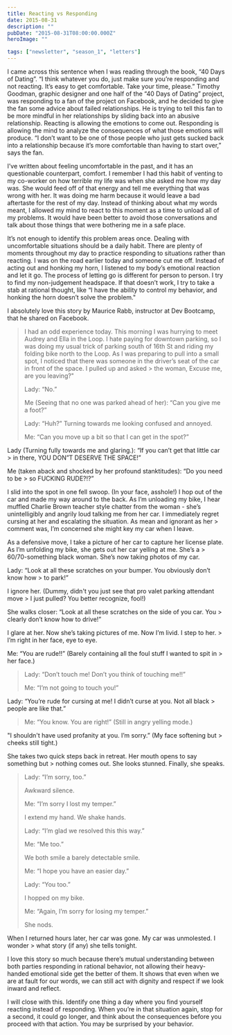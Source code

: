```yaml
---
title: Reacting vs Responding
date: 2015-08-31
description: ""
pubDate: "2015-08-31T08:00:00.000Z"
heroImage: ""

tags: ["newsletter", "season_1", "letters"]
---
```




I came across this sentence when I was reading through the book, “40 Days of Dating”. “I think whatever you do, just make sure you’re responding and not reacting. It’s easy to get comfortable. Take your time, please.” Timothy Goodman, graphic designer and one half of the “40 Days of Dating” project, was responding to a fan of the project on Facebook, and he decided to give the fan some advice about failed relationships. He is trying to tell this fan to be more mindful in her relationships by sliding back into an abusive relationship. Reacting is allowing the emotions to come out. Responding is allowing the mind to analyze the consequences of what those emotions will produce. “I don’t want to be one of those people who just gets sucked back into a relationship because it’s more comfortable than having to start over,” says the fan.

I’ve written about feeling uncomfortable in the past, and it has an questionable counterpart, comfort. I remember I had this habit of venting to my co-worker on how terrible my life was when she asked me how my day was. She would feed off of that energy and tell me everything that was wrong with her. It was doing me harm because it would leave a bad aftertaste for the rest of my day. Instead of thinking about what my words meant, I allowed my mind to react to this moment as a time to unload all of my problems. It would have been better to avoid those conversations and talk about those things that were bothering me in a safe place.

It’s not enough to identify this problem areas once. Dealing with uncomfortable situations should be a daily habit. There are plenty of moments throughout my day to practice responding to situations rather than reacting. I was on the road earlier today and someone cut me off. Instead of acting out and honking my horn, I listened to my body’s emotional reaction and let it go. The process of letting go is different for person to person. I try to find my non-judgement headspace. If that doesn’t work, I try to take a stab at rational thought, like “I have the ability to control my behavior, and honking the horn doesn’t solve the problem."

I absolutely love this story by Maurice Rabb, instructor at Dev Bootcamp, that he shared on Facebook.

> I had an odd experience today. This morning I was hurrying to meet Audrey and Ella in the Loop. I hate paying for downtown parking, so I was doing my usual trick of parking south of 16th St and riding my folding bike north to the Loop. As I was preparing to pull into a small spot, I noticed that there was someone in the driver’s seat of the car in front of the space. I pulled up and asked > the woman, Excuse me, are you leaving?"
>
> Lady: “No.”
>
> Me (Seeing that no one was parked ahead of her): “Can you give me a foot?”
>
> Lady: “Huh?” Turning towards me looking confused and annoyed.
>
> Me: “Can you move up a bit so that I can get in the spot?”
>
Lady (Turning fully towards me and glaring.): “If you can’t get that little car > in there, YOU DON”T DESERVE THE SPACE!”
>
Me (taken aback and shocked by her profound stanktitudes): “Do you need to be > so FUCKING RUDE?!?”
>
I slid into the spot in one fell swoop. (In your face, asshole!) I hop out of the car and made my way around to the back. As I’m unloading my bike, I hear muffled Charlie Brown teacher style chatter from the woman - she’s unintelligibly and angrily loud talking me from her car. I immediately regret cursing at her and escalating the situation. As mean and ignorant as her > comment was, I’m concerned she might key my car when I leave.
>
As a defensive move, I take a picture of her car to capture her license plate. As I’m unfolding my bike, she gets out her car yelling at me. She’s a > 60/70-something black woman. She’s now taking photos of my car.
>
Lady: “Look at all these scratches on your bumper. You obviously don’t know how > to park!”
>
I ignore her. (Dummy, didn't you just see that pro valet parking attendant move > I just pulled? You better recognize, fool!)
>
She walks closer: “Look at all these scratches on the side of you car. You > clearly don’t know how to drive!”
>
I glare at her. Now she’s taking pictures of me. Now I’m livid. I step to her. > I’m right in her face, eye to eye.
>
Me: “You are rude!!” (Barely containing all the foul stuff I wanted to spit in > her face.)
>
> Lady: “Don’t touch me! Don’t you think of touching me!!”
>
> Me: “I’m not going to touch you!”
>
Lady: “You’re rude for cursing at me! I didn’t curse at you. Not all black > people are like that.”
>
> Me: “You know. You are right!” (Still in angry yelling mode.)
>
"I shouldn't have used profanity at you. I’m sorry.” (My face softening but > cheeks still tight.)
>
She takes two quick steps back in retreat. Her mouth opens to say something but > nothing comes out. She looks stunned. Finally, she speaks.
>
> Lady: “I’m sorry, too.”
>
> Awkward silence.
>
> Me: “I’m sorry I lost my temper.”
>
> I extend my hand. We shake hands.
>
> Lady: “I’m glad we resolved this this way.”
>
> Me: “Me too.”
>
> We both smile a barely detectable smile.
>
> Me: “I hope you have an easier day.”
>
> Lady: “You too.”
>
> I hopped on my bike.
>
> Me: “Again, I’m sorry for losing my temper.”
>
> She nods.
>
When I returned hours later, her car was gone. My car was unmolested. I wonder > what story (if any) she tells tonight.

I love this story so much because there’s mutual understanding between both parties responding in rational behavior, not allowing their heavy-handed emotional side get the better of them. It shows that even when we are at fault for our words, we can still act with dignity and respect if we look inward and reflect.

I will close with this. Identify one thing a day where you find yourself reacting instead of responding. When you’re in that situation again, stop for a second, it could go longer, and think about the consequences before you proceed with that action. You may be surprised by your behavior.
